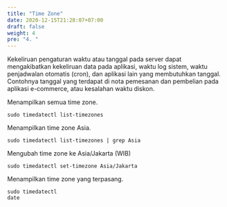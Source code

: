 ```yaml
---
title: "Time Zone"
date: 2020-12-15T21:28:07+07:00
draft: false
weight: 4
pre: "4. "
---
```


Kekeliruan pengaturan waktu atau tanggal pada server dapat mengakibatkan kekeliruan data pada aplikasi, waktu log sistem, waktu penjadwalan otomatis (cron), dan aplikasi lain yang membutuhkan tanggal. Contohnya tanggal yang terdapat di nota pemesanan dan pembelian pada aplikasi e-commerce, atau kesalahan waktu diskon.

Menampilkan semua time zone.

```
sudo timedatectl list-timezones
```

Menampilkan time zone Asia.

```
sudo timedatectl list-timezones | grep Asia
```

Mengubah time zone ke Asia/Jakarta (WIB)

```
sudo timedatectl set-timezone Asia/Jakarta
```

Menampilkan time zone yang terpasang.

```
sudo timedatectl
date
```